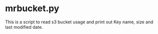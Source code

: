 <h1>mrbucket.py</h1>
This is a script to read s3 bucket usage and print out Key name, size and last modified date.
